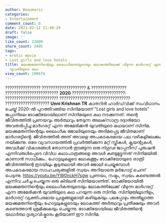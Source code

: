 ```yaml
---
author: Beaumaris
categories:
- Entertainment
comment_count: 0
date: 2023-02-12 11:49:29
draft: false
image: ''
like_count: 12809
share_count: 2495
tags:
- erotic movie
- Lost girls and love hotels
title: മയക്കുമരുന്നിന്റെയും ലൈംഗികതയുടെയും ലോകത്തിലേക്ക് വീഴുന്ന മാർഗരറ്റ് എന്ന അമേരിക്കൻ
  യുവതിയുടെ കഥ
view_count: 190674
---
```


???????????????? ???????????????????? & ???????????????? ???????????????????????? **2020** ????????????????????????: ???????????????????????? ???????????????????????????????? ???????????????????? **Unni Krishnan TR** കാതറിൻ ഹാർഡ്‌വിക്ക് സംവിധാനം ചെയ്ത് 2020-ൽ പുറത്തിറങ്ങിയ സിനിമയാണ് "Lost girls and love hotels" ജപ്പാനിലെ ടോക്കിയോയിലാണ് സിനിമയുടെ കഥ നടക്കുന്നത്. തന്റെ ജീവിതത്തിൽ പ്രണയവും അർത്ഥവും തേടുന്ന അലക്‌സാന്ദ്ര ദദ്ദാരിയോ അവതരിപ്പിച്ച മാർഗരറ്റ് എന്ന അമേരിക്കൻ യുവതിയുടെ കഥയാണ് സിനിമ. മയക്കുമരുന്നിന്റെയും ലൈംഗിക ജോലിയുടെയും അടിമപ്പെട്ട ജീവിതമാണ് മാർഗരട്ടിൻ്റെ. ജീവിതത്തിൽ അത് അവളെ അപകടകരമായ പല വഴികളിലേക്കും നയിക്കുന്നു. ഒരേ വ്യവസായത്തിൽ പ്രവർത്തിക്കുന്ന മറ്റ് സ്ത്രീകൾ, ക്ലയന്റുകൾ, അവൾക്ക് വികാരങ്ങൾ തോന്നാൻ തുടങ്ങുന്ന ഒരു നിഗൂഢ ജാപ്പനീസ് പുരുഷൻ എന്നിവരുൾപ്പെടെ വിവിധ കഥാപാത്രങ്ങളെ അവൾ കണ്ടുമുട്ടുന്നത് സിനിമയിൽ കാണാൻ സാധിക്കും.. ഹോട്ടലുകളുടെ ലോകത്തും ടോക്കിയോയുടെ രാത്രി ജീവിതത്തിന്റെ ഇടയിലും കൂടുതലായി അവർ ജോലി ചെയ്യുമ്പോൾ അപകടകരമായ സാഹചര്യങ്ങളിൽ സ്വയം അറിയാതെ മർഗോട്ട് ചെന്ന് പെടുന്നു. https://youtu.be/YW0nckH7sgw പ്രണയം, നഷ്ടം, സ്വയം കണ്ടെത്തൽ എന്നിവ ചർച്ച ചെയ്യുന്ന ഒരു കിടിലൻ സിനിമയാണിത്. ടോക്കിയോയിൽ മയക്കുമരുന്നിന്റെയും ലൈംഗികതയുടെയും ലോകത്തിലേക്ക് വീഴുന്ന മാർഗരറ്റ് എന്ന അമേരിക്കൻ യുവതിയുടെ കഥ പറയുന്ന ഒരു സിനിമ. സിനിമയിലുടനീളം, മാർഗരറ്റ് വ്യക്തിപരമായ പ്രശ്നങ്ങളുമായി കഴിയുകയും പലപ്പോഴും അതില്ലാത്ത മയക്കുമരുനിൻ്റെയും ഹോട്ടലുകളുടെയും ലോകത്ത് അർത്ഥവും പ്രതീക്ഷയും അവർ കണ്ടെത്താൻ ശ്രമിക്കുകയും ചെയ്യുന്നു. ടോക്കിയോയിലെ ജീവിതത്തിന്റെ യഥാർത്ഥ ദൃശ്യാവിഷ്കാരം കൂടിയാണ് ഈ സിനിമ.